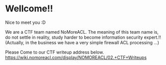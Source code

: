 # Wellcome!!

Nice to meet you :D

We are a CTF team named NoMoreACL.
The meaning of this team name is, do not settle in reality, study harder to become information security expert.!! 
(Actually, in the business we have a very simple firewall ACL processing ...)

Please Come to our CTF writeup address below.<br>
https://wiki.nomoreacl.com/display/NOMOREACL/02.+CTF+Writeups
